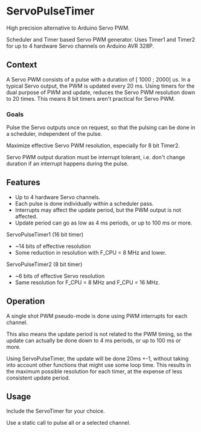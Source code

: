 # ServoPulseTimer
High precision alternative to Arduino Servo PWM.

Scheduler and Timer based Servo PWM generator. Uses Timer1 and Timer2 for up to 4 hardware Servo channels on Arduino AVR 328P.

## Context
A Servo PWM consists of a pulse with a duration of [ 1000 ; 2000] us. In a typical Servo output, the PWM is updated every 20 ms. Using timers for the dual purpose of PWM and update, reduces the Servo PWM resolution down to 20 times. This means 8 bit timers aren't practical for Servo PWM.

### Goals
Pulse the Servo outputs once on request, so that the pulsing can be done in a scheduler, independent of the pulse.

Maximize effective Servo PWM resolution, especially for 8 bit Timer2.

Servo PWM output duration must be interrupt tolerant, i.e. don't change duration if an interrupt happens during the pulse.

## Features

- Up to 4 hardware Servo channels.
- Each pulse is done individually within a scheduler pass.
- Interrupts may affect the update period, but the PWM output is not affected.
- Update period can go as low as 4 ms periods, or up to 100 ms or more.

ServoPulseTimer1 (16 bit timer)
- ~14 bits of effective resolution
- Some reduction in resolution with F_CPU = 8 MHz and lower.

ServoPulseTimer2 (8 bit timer)
- ~6 bits of effective Servo resolution
- Same resolution for F_CPU = 8 MHz and F_CPU = 16 MHz.

## Operation

A single shot PWM pseudo-mode is done using PWM interrupts for each channel.

This also means the update period is not related to the PWM timing, so the update can actually be done down to 4 ms periods, or up to 100 ms or more.

Using ServoPulseTimer, the update will be done 20ms +-1, without taking into account other functions that might use some loop time. This results in the maximum possible resolution for each timer, at the expense of less consistent update period.


## Usage

Include the ServoTimer for your choice.

Use a static call to pulse all or a selected channel.
